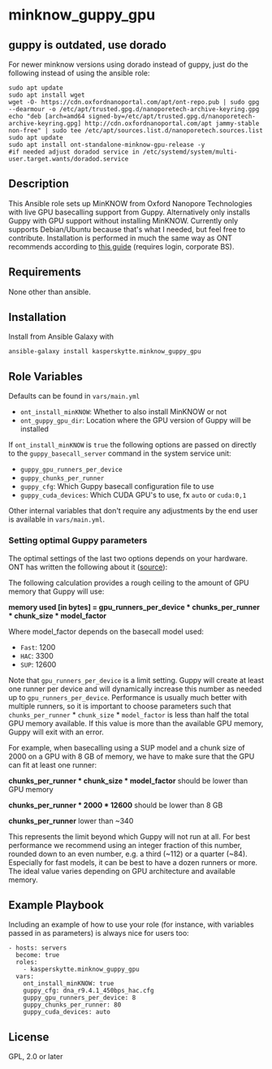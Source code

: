 minknow_guppy_gpu
=========

guppy is outdated, use dorado
-------
For newer minknow versions using dorado instead of guppy, just do the following instead of using the ansible role:
```
sudo apt update
sudo apt install wget
wget -O- https://cdn.oxfordnanoportal.com/apt/ont-repo.pub | sudo gpg --dearmour -o /etc/apt/trusted.gpg.d/nanoporetech-archive-keyring.gpg
echo "deb [arch=amd64 signed-by=/etc/apt/trusted.gpg.d/nanoporetech-archive-keyring.gpg] http://cdn.oxfordnanoportal.com/apt jammy-stable non-free" | sudo tee /etc/apt/sources.list.d/nanoporetech.sources.list
sudo apt update
sudo apt install ont-standalone-minknow-gpu-release -y
#if needed adjust doradod service in /etc/systemd/system/multi-user.target.wants/doradod.service
```

Description
------------
This Ansible role sets up MinKNOW from Oxford Nanopore Technologies with live GPU basecalling support from Guppy. Alternatively only installs Guppy with GPU support without installing MinKNOW. Currently only supports Debian/Ubuntu because that's what I needed, but feel free to contribute. Installation is performed in much the same way as ONT recommends according to [this guide](https://community.nanoporetech.com/docs/prepare/library_prep_protocols/Guppy-protocol/v/gpb_2003_v1_revae_14dec2018/installing-gpu-version-of-guppy-with-minknow-for-minion) (requires login, corporate BS).

Requirements
------------

None other than ansible.

Installation
----------------
Install from Ansible Galaxy with
```
ansible-galaxy install kasperskytte.minknow_guppy_gpu
```
Role Variables
--------------

Defaults can be found in `vars/main.yml`

- `ont_install_minKNOW`: Whether to also install MinKNOW or not
- `ont_guppy_gpu_dir`: Location where the GPU version of Guppy will be installed

If `ont_install_minKNOW` is `true` the following options are passed on directly to the `guppy_basecall_server` command in the system service unit:
- `guppy_gpu_runners_per_device`
- `guppy_chunks_per_runner`
- `guppy_cfg`: Which Guppy basecall configuration file to use
- `guppy_cuda_devices`: Which CUDA GPU's to use, fx `auto` or `cuda:0,1`

Other internal variables that don't require any adjustments by the end user is available in `vars/main.yml`.

### **Setting optimal Guppy parameters**
The optimal settings of the last two options depends on your hardware. ONT has written the following about it ([source](https://community.nanoporetech.com/docs/prepare/library_prep_protocols/Guppy-protocol/v/gpb_2003_v1_revae_14dec2018/linux-guppy)):


The following calculation provides a rough ceiling to the amount of GPU memory that Guppy will use:

**memory used [in bytes] = gpu_runners_per_device * chunks_per_runner * chunk_size * model_factor**

Where model_factor depends on the basecall model used:

- `Fast`: 1200
- `HAC`: 3300
- `SUP`: 12600

Note that `gpu_runners_per_device` is a limit setting. Guppy will create at least one runner per device and will dynamically increase this number as needed up to `gpu_runners_per_device`. Performance is usually much better with multiple runners, so it is important to choose parameters such that `chunks_per_runner` * `chunk_size` * `model_factor` is less than half the total GPU memory available. If this value is more than the available GPU memory, Guppy will exit with an error.

For example, when basecalling using a SUP model and a chunk size of 2000 on a GPU with 8 GB of memory, we have to make sure that the GPU can fit at least one runner:


**chunks_per_runner * chunk_size * model_factor** should be lower than GPU memory

**chunks_per_runner * 2000 * 12600** should be lower than 8 GB

**chunks_per_runner** lower than ~340

This represents the limit beyond which Guppy will not run at all. For best performance we recommend using an integer fraction of this number, rounded down to an even number, e.g. a third (~112) or a quarter (~84). Especially for fast models, it can be best to have a dozen runners or more. The ideal value varies depending on GPU architecture and available memory.

Example Playbook
----------------

Including an example of how to use your role (for instance, with variables passed in as parameters) is always nice for users too:
```
- hosts: servers
  become: true
  roles:
    - kasperskytte.minknow_guppy_gpu
  vars:
    ont_install_minKNOW: true
    guppy_cfg: dna_r9.4.1_450bps_hac.cfg
    guppy_gpu_runners_per_device: 8
    guppy_chunks_per_runner: 80
    guppy_cuda_devices: auto
```
License
-------

GPL, 2.0 or later
